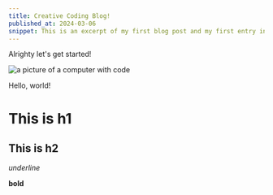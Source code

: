 ```yaml
---
title: Creative Coding Blog!
published_at: 2024-03-06
snippet: This is an excerpt of my first blog post and my first entry into the world of creative coding!
---
```


Alrighty let's get started!

![a picture of a computer with code](/240306_first_post/ccs_pfp.jpg)

Hello, world!

# This is h1

## This is h2

_underline_

**bold**
